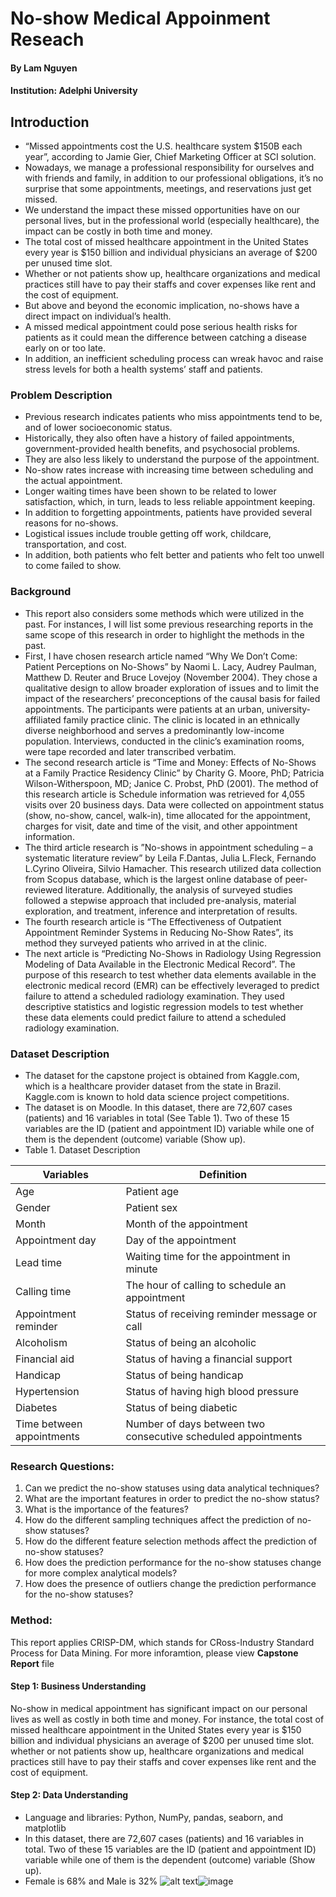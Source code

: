 # No-show Medical Appoinment Reseach
#### By Lam Nguyen
#### Institution: Adelphi University

## Introduction
- “Missed appointments cost the U.S. healthcare system $150B each year”, according to Jamie Gier, Chief Marketing Officer at SCI solution. 
- Nowadays, we manage a professional responsibility for ourselves and with friends and family, in addition to our professional obligations, it’s no surprise that some appointments, meetings, and reservations just get missed. 
- We understand the impact these missed opportunities have on our personal lives, but in the professional world (especially healthcare), the impact can be costly in both time and money. 
- The total cost of missed healthcare appointment in the United States every year is $150 billion and individual physicians an average of $200 per unused time slot. 
- Whether or not patients show up, healthcare organizations and medical practices still have to pay their staffs and cover expenses like rent and the cost of equipment. 
- But above and beyond the economic implication, no-shows have a direct impact on individual’s health. 
- A missed medical appointment could pose serious health risks for patients as it could mean the difference between catching a disease early on or too late. 
- In addition, an inefficient scheduling process can wreak havoc and raise stress levels for both a health systems’ staff and patients. 

### Problem Description
- Previous research indicates patients who miss appointments tend to be, and of lower socioeconomic status. 
- Historically, they also often have a history of failed appointments, government-provided health benefits, and psychosocial problems. 
- They are also less likely to understand the purpose of the appointment. 
- No-show rates increase with increasing time between scheduling and the actual appointment. 
- Longer waiting times have been shown to be related to lower satisfaction, which, in turn, leads to less reliable appointment keeping. 
- In addition to forgetting appointments, patients have provided several reasons for no-shows. 
- Logistical issues include trouble getting off work, childcare, transportation, and cost. 
- In addition, both patients who felt better and patients who felt too unwell to come failed to show.
### Background
- This report also considers some methods which were utilized in the past. 
For instances, I will list some previous researching reports in the same scope of this research in order to highlight the methods in the past. 
- First, I have chosen research article named “Why We Don’t Come: Patient Perceptions on No-Shows” by Naomi L. Lacy, Audrey Paulman, Matthew D. Reuter and Bruce Lovejoy (November 2004). 
They chose a qualitative design to allow broader exploration of issues and to limit the impact of the researchers’ preconceptions of the causal basis for failed appointments. 
The participants were patients at an urban, university-affiliated family practice clinic. 
The clinic is located in an ethnically diverse neighborhood and serves a predominantly low-income population. 
Interviews, conducted in the clinic’s examination rooms, were tape recorded and later transcribed verbatim. 
- The second research article is “Time and Money: Effects of No-Shows at a Family Practice Residency Clinic” by Charity G. Moore, PhD; Patricia Wilson-Witherspoon, MD; Janice C. Probst, PhD (2001). 
The method of this research article is Schedule information was retrieved for 4,055 visits over 20 business days. Data were collected on appointment status (show, no-show, cancel, walk-in), time allocated for the appointment, charges for visit, date and time of the visit, and other appointment information. 
- The third article research is ”No-shows in appointment scheduling – a systematic literature review” by Leila F.Dantas, Julia L.Fleck, Fernando L.Cyrino Oliveira, Silvio Hamacher. This research utilized data collection from Scopus database, which is the largest online database of peer- reviewed literature. 
Additionally, the analysis of surveyed studies followed a stepwise approach that included pre-analysis, material exploration, and treatment, inference and interpretation of results. 
- The fourth research article is “The Effectiveness of Outpatient Appointment Reminder Systems in Reducing No-Show Rates”, its method they surveyed patients who arrived in at the clinic. 
- The next article is “Predicting No-Shows in Radiology Using Regression Modeling of Data Available in the Electronic Medical Record”. The purpose of this research to test whether data elements available in the electronic medical record (EMR) can be effectively leveraged to predict failure to attend a scheduled radiology examination. 
They used descriptive statistics and logistic regression models to test whether these data elements could predict failure to attend a scheduled radiology examination. 
### Dataset Description
- The dataset for the capstone project is obtained from Kaggle.com, which is a healthcare provider dataset from the state in Brazil. Kaggle.com is known to hold data science project competitions.
- The dataset is on Moodle. In this dataset, there are 72,607 cases (patients) and 16 variables in total (See Table 1). Two of these 15 variables are the ID (patient and appointment ID) variable while one of them is the dependent (outcome) variable (Show up).
- Table 1. Dataset Description

Variables | Definition | 
--- | --- |
Age | Patient age | 
Gender | Patient sex | 
Month | Month of the appointment |
Appointment day | Day of the appointment | 
Lead time | Waiting time for the appointment in minute |
Calling time | The hour of calling to schedule an appointment | 
Appointment reminder | Status of receiving reminder message or call |
Alcoholism | Status of being an alcoholic | 
Financial aid | Status of having a financial support |
Handicap | Status of being handicap | 
Hypertension | Status of having high blood pressure |
Diabetes | Status of being diabetic | 
Time between appointments | Number of days between two consecutive scheduled appointments |

### Research Questions:
1.	Can we predict the no-show statuses using data analytical techniques?
2.	What are the important features in order to predict the no-show status?
3.	What is the importance of the features?
4.	How do the different sampling techniques affect the prediction of no-show statuses?
5.	How do the different feature selection methods affect the prediction of no-show statuses?
6.	How does the prediction performance for the no-show statuses change for more complex analytical models?
7.	How does the presence of outliers change the prediction performance for the no-show statuses?

### Method:
This report applies CRISP-DM, which stands for CRoss-Industry Standard Process for Data Mining. For more inforamtion, please view **Capstone Report** file
#### Step 1: Business Understanding
No-show in medical appointment has  significant impact on our personal lives as well as costly in both time and money. For instance, the total cost of missed healthcare appointment in the United States every year is $150 billion and individual physicians an average of $200 per unused time slot. whether or not patients show up, healthcare organizations and medical practices still have to pay their staffs and cover expenses like rent and the cost of equipment.
#### Step 2: Data Understanding
- Language and libraries: Python, NumPy, pandas, seaborn, and matplotlib
- In this dataset, there are 72,607 cases (patients) and 16 variables in total. Two of these 15 variables are the ID (patient and appointment ID) variable while one of them is the dependent (outcome) variable (Show up). 
- Female is 68% and Male is 32%
![alt text]()![image](https://user-images.githubusercontent.com/63218884/113044659-ea198000-916b-11eb-989d-17a3877a989e.png)

